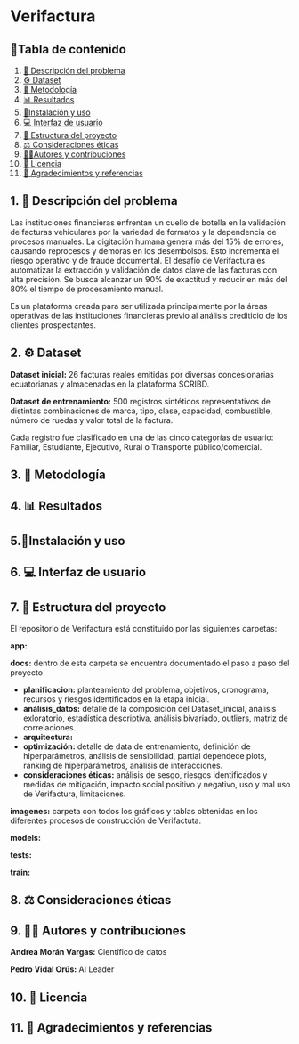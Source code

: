 # Verifactura
## 📑Tabla de contenido

1. [📂 Descripción del problema](#1---descripción-del-problema)
2. [⚙️ Dataset](#2---dataset)
3.  [🤖 Metodología](#3---metodología)
4. [📊 Resultados](#4---resultados)
5. [🔑Instalación y uso](#5---instalación-y-uso)
6. [💻 Interfaz de usuario](#6---interfaz-de-usuario)
7. [🔩 Estructura del proyecto](#7---estructura-del-proyecto)
8. [⚖ Consideraciones éticas](#8---consideraciones-éticas)
9. [🧑‍💻Autores y contribuciones](#9---autores-y-contribuciones)
10. [📜 Licencia](#10---licencia)
11. [🤝 Agradecimientos y referencias](#11---agradecimientos-y-referencias)

## 1. 📂 Descripción del problema

Las instituciones financieras enfrentan un cuello de botella en la validación de facturas vehiculares por la variedad de formatos y la dependencia de procesos manuales.
La digitación humana genera más del 15% de errores, causando reprocesos y demoras en los desembolsos. Esto incrementa el riesgo operativo y de fraude documental.
El desafío de Verifactura es automatizar la extracción y validación de datos clave de las facturas con alta precisión. Se busca alcanzar un 90% de exactitud y reducir en más del 80% el tiempo de procesamiento manual.

Es un plataforma creada para ser utilizada principalmente por la áreas operativas de las instituciones financieras previo al análisis crediticio de los clientes prospectantes.

## 2. ⚙️ Dataset

**Dataset inicial:** 26 facturas reales emitidas por diversas concesionarias ecuatorianas y almacenadas en la plataforma SCRIBD.

**Dataset de entrenamiento:** 500 registros sintéticos representativos de distintas combinaciones de marca, tipo, clase, capacidad, combustible, número de ruedas y valor total de la factura.

Cada registro fue clasificado en una de las cinco categorías de usuario: Familiar, Estudiante, Ejecutivo, Rural o Transporte público/comercial.

## 3. 🤖 Metodología
## 4. 📊 Resultados
## 5.🔑Instalación y uso
## 6. 💻 Interfaz de usuario
## 7. 🔩 Estructura del proyecto
El repositorio de Verifactura está constituido por las siguientes carpetas:

**app:** 

**docs:** dentro de esta carpeta se encuentra documentado el paso a paso del proyecto
* **planificacion:** planteamiento del problema, objetivos, cronograma, recursos y riesgos identificados en la etapa inicial.
* **análisis_datos:** detalle de la composición del Dataset_inicial, análisis exloratorio, estadística descriptiva, análisis bivariado, outliers, matriz de correlaciones.  
* **arquitectura:** 
* **optimización:** detalle de data de entrenamiento, definición de hiperparámetros, análisis de sensibilidad, partial dependece plots, ranking de hiperparámetros, análisis de interacciones. 
* **consideraciones éticas:** análisis de sesgo, riesgos identificados y medidas de mitigación, impacto social positivo y negativo, uso y mal uso de Verifactura, limitaciones.

**imagenes:** carpeta con todos los gráficos y tablas obtenidas en los diferentes procesos de construcción de Verifactuta.

**models:**

**tests:**

**train:**
## 8. ⚖ Consideraciones éticas
## 9. 🧑‍💻 Autores y contribuciones

**Andrea Morán Vargas:** Científico de datos

**Pedro Vidal Orús:** AI Leader

## 10. 📜 Licencia
## 11. 🤝 Agradecimientos y referencias

